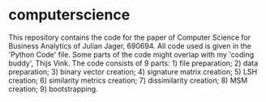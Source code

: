 # computerscience
This repository contains the code for the paper of Computer Science for Business Analytics of Julian Jager, 690694. All code used is given in the 'Python Code' file. Some parts of the code might overlap with my 'coding buddy', Thijs Vink. The code consists of 9 parts: 1) file preparation; 2) data preparation; 3) binary vector creation; 4) signature matrix creation; 5) LSH creation; 6) similarity metrics creation; 7) dissimilarity creation; 8) MSM creation; 9) bootstrapping. 
